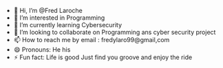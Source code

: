- 👋 Hi, I’m @Fred Laroche 
- 👀 I’m interested in Programming
- 🌱 I’m currently learning Cybersecurity
- 💞️ I’m looking to collaborate on Programming ans cyber security project
- 📫 How to reach me by email : fredylaro99@gmail,com
- 😄 Pronouns: He his
- ⚡ Fun fact: Life is good Just find you groove and enjoy the ride

<!---
fredylaro99/fredylaro99 is a ✨ special ✨ repository because its `README.md` (this file) appears on your GitHub profile.
You can click the Preview link to take a look at your changes.
--->
